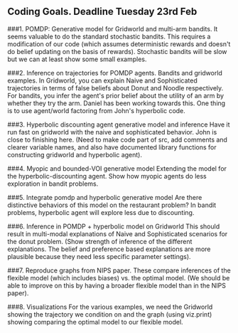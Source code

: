 ## Coding Goals. Deadline Tuesday 23rd Feb

###1. POMDP: Generative model for Gridworld and multi-arm bandits.
It seems valuable to do the standard stochastic bandits. This requires a modification of our code (which assumes deterministic rewards and doesn't do belief updating on the basis of rewards). Stochastic bandits will be slow but we can at least show some small examples. 

###2. Inference on trajectories for POMDP agents.
Bandits and gridworld examples. In Gridworld, you can explain Naive and Sophisticated trajectories in terms of false beliefs about Donut and Noodle respectively. For bandits, you infer the agent's prior belief about the utility of an arm by whether they try the arm. Daniel has been working towards this. One thing is to use agent/world factoring from John's hyperbolic code. 

###3. Hyperbolic discounting agent generative model and inference
Have it run fast on gridworld with the naive and sophisticated behavior. John is close to finishing here. (Need to make code part of src, add comments and clearer variable names, and also have documented library functions for constructing gridworld and hyperbolic agent). 

###4. Myopic and bounded-VOI generative model
Extending the model for the hyperbolic-discounting agent. Show how myopic agents do less exploration in bandit problems.

###5. Integrate pomdp and hyperbolic generative model
Are there distinctive behaviors of this model on the restaurant problem? In bandit problems, hyperbolic agent will explore less due to discounting. 

###6. Inference in POMDP + hyperbolic model on Gridworld
This should result in multi-modal explanations of Naive and Sophisticated scenarios for the donut problem. (Show strength of inference of the different explanations. The belief and preference based explanations are more plausible because they need less specific parameter settings).

###7. Reproduce graphs from NIPS paper.
These compare inferences of the flexible model (which includes biases) vs. the optimal model. (We should be able to improve on this by having a broader flexible model than in the NIPS paper).

###8. Visualizations
For the various examples, we need the Gridworld showing the trajectory we condition on and the graph (using viz.print) showing comparing the optimal model to our flexible model. 







